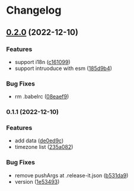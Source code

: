 # Changelog

## [0.2.0](https://github.com/dev-standard/timezone/compare/0.1.1...0.2.0) (2022-12-10)


### Features

* support i18n ([c161099](https://github.com/dev-standard/timezone/commit/c1610999721d9c205ae9d57d8a2995f1419d8757))
* support intruoduce with esm ([185d9b4](https://github.com/dev-standard/timezone/commit/185d9b40c449c0b01129768893da3348b96b37a2))


### Bug Fixes

* rm .babelrc ([08eaef9](https://github.com/dev-standard/timezone/commit/08eaef900e7bcc82bf9ec979d1e5b3866e9294a7))

### 0.1.1 (2022-12-10)


### Features

* add data ([de0ed9c](https://github.com/dev-standard/timezone/commit/de0ed9c6cc53a1d2ed173c7990d7c350ddc1291d))
* timezone list ([235a082](https://github.com/dev-standard/timezone/commit/235a0825f7ad2fd95d4ff9f6cb80c40648e7fa18))


### Bug Fixes

* remove pushArgs at .release-it.json ([b531da9](https://github.com/dev-standard/timezone/commit/b531da9096bdf6d022084e4ed831e8b369539731))
* version ([1e53493](https://github.com/dev-standard/timezone/commit/1e53493a3a403e96b7434fb9fed26f20065f1d67))